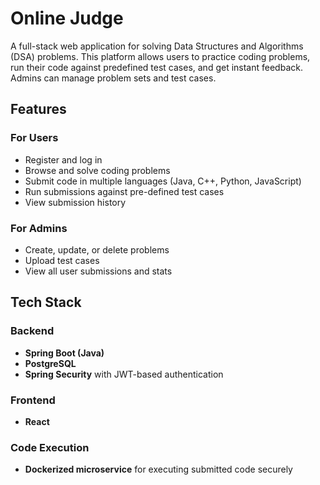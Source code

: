 # Online Judge

A full-stack web application for solving Data Structures and Algorithms (DSA) problems. This platform allows users to practice coding problems, run their code against predefined test cases, and get instant feedback. Admins can manage problem sets and test cases.

## Features

### For Users
- Register and log in
- Browse and solve coding problems
- Submit code in multiple languages (Java, C++, Python, JavaScript)
- Run submissions against pre-defined test cases
- View submission history

### For Admins
- Create, update, or delete problems
- Upload test cases
- View all user submissions and stats

## Tech Stack

### Backend
- **Spring Boot (Java)**
- **PostgreSQL**
- **Spring Security** with JWT-based authentication

### Frontend
- **React**

### Code Execution
- **Dockerized microservice** for executing submitted code securely
